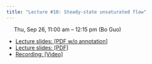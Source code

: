 ```yaml
---
title: "Lecture #10: Steady-state unsaturated flow"
---
```


&nbsp;&nbsp;&nbsp;&nbsp;&nbsp;Thu, Sep 26, 11:00 am – 12:15 pm (Bo Guo)

- [Lecture slides: [PDF w/o annotation]](../assets/lecture_slides/Lecture_1_(9-26-2024)_no_annotation.pdf)
- [Lecture slides: [PDF]]() 
- [Recording: [Video]]()

